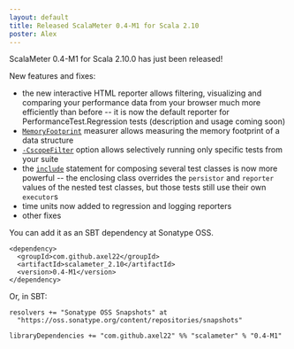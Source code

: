 ```yaml
---
layout: default
title: Released ScalaMeter 0.4-M1 for Scala 2.10
poster: Alex
---
```



ScalaMeter 0.4-M1 for Scala 2.10.0 has just been released!

New features and fixes:
- the new interactive HTML reporter allows filtering, visualizing and comparing your performance data from your browser much more efficiently than before -- it is now the default reporter for PerformanceTest.Regression tests (description and usage coming soon)
- [`MemoryFootprint`](/home/gettingstarted/executors/) measurer allows measuring the memory footprint of a data structure
- [`-CscopeFilter`](/home/gettingstarted/sbt/) option allows selectively running only specific tests from your suite
- the [`include`](/home/gettingstarted/configuration/) statement for composing several test classes is now more powerful -- the enclosing class overrides the `persistor` and `reporter` values of the nested test classes, but those tests still use their own `executor`s
- time units now added to regression and logging reporters
- other fixes

You can add it as an SBT dependency at Sonatype OSS.

    <dependency>
      <groupId>com.github.axel22</groupId>
      <artifactId>scalameter_2.10</artifactId>
      <version>0.4-M1</version>
    </dependency>

Or, in SBT:

    resolvers += "Sonatype OSS Snapshots" at
      "https://oss.sonatype.org/content/repositories/snapshots"

    libraryDependencies += "com.github.axel22" %% "scalameter" % "0.4-M1"


